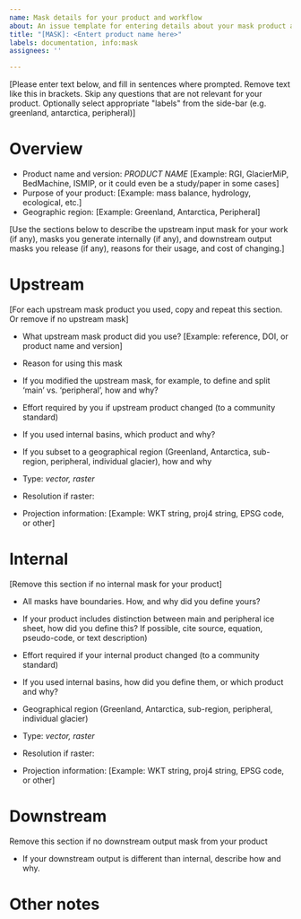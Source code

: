 ```yaml
---
name: Mask details for your product and workflow
about: An issue template for entering details about your mask product and workflow
title: "[MASK]: <Entert product name here>"
labels: documentation, info:mask
assignees: ''

---
```


[Please enter text below, and fill in sentences where prompted. Remove text like this in brackets. Skip any questions that are not relevant for your product. Optionally select appropriate "labels" from the side-bar (e.g. greenland, antarctica, peripheral)]

# Overview

-   Product name and version: *PRODUCT NAME* [Example: RGI, GlacierMiP, BedMachine, ISMIP, or it could even be a study/paper in some cases]
-   Purpose of your product: [Example: mass balance, hydrology, ecological, etc.]
-   Geographic region: [Example: Greenland, Antarctica, Peripheral]


[Use the sections below to describe the upstream input mask for your work (if any), masks you generate internally (if any), and downstream output masks you release (if any), reasons for their usage, and cost of changing.]


# Upstream

[For each upstream mask product you used, copy and repeat this section. Or remove if no upstream mask]

-   What upstream mask product did you use? [Example: reference, DOI, or product name and version]

-   Reason for using this mask

-   If you modified the upstream mask, for example, to define and split ‘main’ vs. ‘peripheral’, how and why?

-   Effort required by you if upstream product changed (to a community standard)

-   If you used internal basins, which product and why?

-   If you subset to a geographical region (Greenland, Antarctica, sub-region, peripheral, individual glacier), how and why

-   Type: *vector, raster*

-   Resolution if raster:

-   Projection information: [Example: WKT string, proj4 string, EPSG code, or other]


# Internal

[Remove this section if no internal mask for your product]

-   All masks have boundaries. How, and why did you define yours?

-   If your product includes distinction between main and peripheral ice sheet, how did you define this? If possible, cite source, equation, pseudo-code, or text description)

-   Effort required if your internal product changed (to a community standard)

-   If you used internal basins, how did you define them, or which product and why?

-   Geographical region (Greenland, Antarctica, sub-region, peripheral, individual glacier)

-   Type: *vector, raster*

-   Resolution if raster:

-   Projection information: [Example: WKT string, proj4 string, EPSG code, or other]


# Downstream

Remove this section if no downstream output mask from your product

-   If your downstream output is different than internal, describe how and why.

# Other notes

